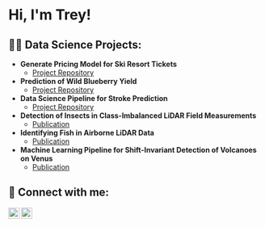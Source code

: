 <h1>Hi, I'm Trey! 

<h2>👨‍💻 Data Science Projects:</h2>

- <b>Generate Pricing Model for Ski Resort Tickets</b>
  - [Project Repository](https://github.com/tscofield034/BigMountainPricingCapstone)
- <b>Prediction of Wild Blueberry Yield</b>
  - [Project Repository](https://github.com/joshmadakor1/Package-Delivery-Pathfinding-Algorithm)
- <b>Data Science Pipeline for Stroke Prediction</b>
  - [Project Repository](https://github.com/joshmadakor1/Package-Delivery-Pathfinding-Algorithm)
- <b>Detection of Insects in Class-Imbalanced LiDAR Field Measurements</b>
  - [Publication](https://ieeexplore.ieee.org/abstract/document/9596143)</b></i>
- <b>Identifying Fish in Airborne LiDAR Data</b>
  - [Publication](https://ieeexplore.ieee.org/abstract/document/9521457)
- <b>Machine Learning Pipeline for Shift-Invariant Detection of Volcanoes on Venus</b>
  - [Publication](https://scholarworks.montana.edu/xmlui/handle/1/16302)

<h2> 🤳 Connect with me:</h2>

[<img align="left" alt="tscofield | LinkedIn" width="22px" src="https://cdn.jsdelivr.net/npm/simple-icons@v3/icons/linkedin.svg" />][linkedin]
[<img align="left" alt="tscofield | LinkedIn" width="22px" src="https://upload.wikimedia.org/wikipedia/commons/7/7e/Gmail_icon_%282020%29.svg" />][gmail]  

  [linkedin]: https://linkedin.com/in/tscofield
  [gmail]: mailto:tscofield034@gmail.com

<!--
**tscofield034/tscofield034** is a ✨ _special_ ✨ repository because its `README.md` (this file) appears on your GitHub profile.

Here are some ideas to get you started:

- 🔭 I’m currently working on ...
- 🌱 I’m currently learning ...
- 👯 I’m looking to collaborate on ...
- 🤔 I’m looking for help with ...
- 💬 Ask me about ...
- 📫 How to reach me: ...
- 😄 Pronouns: ...
- ⚡ Fun fact: ...
-->
